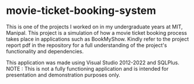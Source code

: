 # movie-ticket-booking-system
This is one of the projects I worked on in my undergraduate years at MIT, Manipal.
This project is a simulation of how a movie ticket booking process takes place in applications such as BookMyShow.
Kindly refer to the project report pdf in the repository for a full understanding of the project's functionality and dependencies. 

This application was made using Visual Studio 2012-2022 and SQLPlus.
NOTE : This is not a fully functioning application and is intended for presentation and demonstration purposes only.
